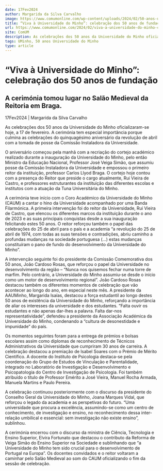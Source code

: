 ```yaml
---
date: 17Fev2024
author: Margarida da Silva Carvalho
image: https://www.comumonline.com/wp-content/uploads/2024/02/50-anos-uminho-1500x899.jpg
title: “Viva à Universidade do Minho”: celebração dos 50 anos de fundação
url: https://www.comumonline.com/2024/02/viva-a-universidade-do-minho-celebracao-dos-50-anos-de-fundacao/
site: ComUM
description: As celebrações dos 50 anos da Universidade do Minho oficializaram-se hoje, a 17 de fevereiro. A cerimónia tomou lugar no Salão Medieval da Reitoria em Braga
tags: UMinho, 50 anos Universidade do Minho
type: article
---
```



# “Viva à Universidade do Minho”: celebração dos 50 anos de fundação

## A cerimónia tomou lugar no Salão Medieval da Reitoria em Braga.

17Fev2024 | Margarida da Silva Carvalho

As celebrações dos 50 anos da Universidade do Minho oficializaram-se hoje, a 17 de fevereiro. A cerimónia tem especial importância porque culmina as celebrações do quinquagésimo aniversário da revolução de abril com a tomada de posse da Comissão Instaladora da Universidade.

O aniversário começou pela manhã com a recriação do cortejo académico realizado durante a inauguração da Universidade do Minho, pelo então Ministro da Educação Nacional, Professor José Veiga Simão, que assumiu posse da Comissão Instaladora da Universidade e empossou o primeiro reitor da instituição, professor Carlos Llyod Braga. O cortejo hoje contou com a presença do Reitor que preside o cargo atualmente, Rui Vieira de Castro, e professores estruturantes da instituição das diferentes escolas e institutos com a atuação da Tuna Universitária do Minho.

A cerimónia teve início com o Coro Académico da Universidade do Minho (CAUM) a cantar o hino da Universidade acompanhado por uma Banda Filarmónica. A primeira intervenção foi do reitor da Universidade, Rui Vieira de Castro, que elencou os diferentes marcos da instituição durante o ano de 2023 e as suas principais conquistas desde a sua inauguração felicitando estes 50 anos. O reitor reforçou também o papel das celebrações do 25 de abril para o país e a academia “a revolução do 25 de abril de 1974, com todas as suas tensões e contradições, abriu caminho a profundas mudanças na sociedade portuguesa (…) estas mudanças constituíram o pano de fundo do desenvolvimento da Universidade do Minho”.

A intervenção seguinte foi do presidente da Comissão Comemorativa dos 50 anos, João Cardoso Rosas, que reforçou o papel da Universidade no desenvolvimento da região – “Nunca nos quisemos fechar numa torre de marfim. Pelo contrário, a Universidade do Minho assumiu-se desde o início como um motor de desenvolvimento regional”. João Cardoso Rosas destacou também os diferentes momentos de celebração que vão acontecer ao longo do ano, em especial neste mês. A presidente da AAUMinho, Margarida Isaías, destacou a força estudantil ao longo destes 50 anos de existência da Universidade do Minho, reforçando a importância de aliar os interesses da universidade e dos estudantes. “Falta ouvir os estudantes e não apenas dar-lhes a palavra. Falta dar-nos representatividade”, defendeu a presidente da Associação Académica da Universidade do Minho, condenando a “cultura de desonestidade e impunidade” do país.

Os momentos seguintes foram para a entrega de prémios e bolsas escolares assim como diplomas de reconhecimento de Técnicos Administrativos da Universidade que cumpriram 30 anos de carreira. A celebração destacou a premiação de Isabel Soares com o Prémio de Mérito Científico. A docente do Instituto de Psicologia destaca-se pela coordenação do Grupo de Estudos de Vinculação e Parentalidade, integrado no Laboratório de Investigação e Desenvolvimento e Psicopatologia do Centro de Investigação de Psicologia. Foi também atribuído o título de Professor Emérito a José Vieira, Manuel Rocha Armada, Manuela Martins e Paulo Pereira.

A celebração continuou posteriormente com o discurso da presidente do Conselho Geral da Universidade do Minho, Joana Marques Vidal, que reforçou o legado da academia e as perspetivas do futuro. “Uma universidade que procura a excelência, assumindo-se como um centro de conhecimento, de investigação e ensino, no reconhecimento dessa inter-relação umbilical e essencial: sem investigação não existe ensino”, sublinhou.

A cerimónia encerrou com o discurso da ministra de Ciência, Tecnologia e Ensino Superior, Elvira Fortunato que destacou o contributo da Reforma de Veiga Simão do Ensino Superior na Sociedade e sublinhando que “a Universidade do Minho tem sido crucial para o desenvolvimento de Portugal na Europa”. Os docentes convidados e o reitor voltaram a caminhar pelo Salão Medieval ao som do CAUM oficializando o fim da sessão de celebração.

